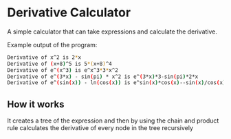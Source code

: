 # Derivative Calculator

A simple calculator that can take expressions and calculate the derivative.

Example output of the program:

```sh
Derivative of x^2 is 2*x
Derivative of (x+8)^5 is 5*(x+8)^4
Derivative of e^(x^3) is e^x^3*3*x^2
Derivative of e^(3*x) - sin(pi) * x^2 is e^(3*x)*3-sin(pi)*2*x
Derivative of e^(sin(x)) - ln(cos(x)) is e^sin(x)*cos(x)--sin(x)/cos(x)
```

## How it works

It creates a tree of the expression and then by using the chain and product rule calculates the derivative of every node in the tree recursively
